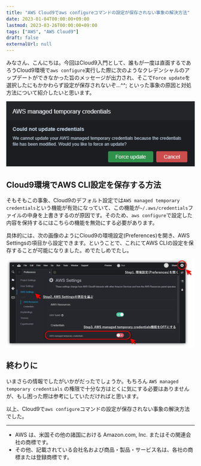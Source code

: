 ```yaml
---
title: "AWS Cloud9でaws configureコマンドの設定が保存されない事象の解決方法"
date: 2023-01-04T00:00:00+09:00
lastmod: 2023-03-26T00:00:00+09:00
tags: ["AWS", "AWS Cloud9"]
draft: false
externalUrl: null
---
```



みなさん、こんにちは。今回はCloud9入門として、誰もが一度は直面するであろうCloud9環境で`aws configure`実行した際に次のようなクレデンシャルのアップデートができなかった旨のメッセージが出力され、そこで`Force update`を選択したにもかかわらず設定が保存されないぞ…^^; といった事象の原因と対処方法について紹介したいと思います。

![](images/01-cloud9-error-message.png)

## Cloud9環境でAWS CLI設定を保存する方法

そもそもこの事象、Cloud9のデフォルト設定では`AWS managed temporary credentials`という機能が有効になっていて、この機能が`~/.aws/credentials`ファイルの中身を上書きするのが原因です。そのため、`aws configure`で設定した内容を保持するにはこちらの機能を無効にする必要があります。

具体的には、次の画像のようにCloud9の環境設定(Preferences)を開き、AWS Settingsの項目から設定できます。ということで、これにてAWS CLIの設定を保存することが可能になりました。めでたしめでたし。

![](images/02-cloud9-preferences.png)

## 終わりに

いまさらの情報でしたがいかがだったでしょうか。もちろん `AWS managed temporary credentials` の権限で十分な方はとくに気にする必要はありませんが、もし困った際は参考にしていただければと思います。

以上、Cloud9で`aws configure`コマンドの設定が保存されない事象の解決方法でした。

---

- AWS は、米国その他の諸国における Amazon.com, Inc. またはその関連会社の商標です。
- その他、記載されている会社名および商品・製品・サービス名は、各社の商標または登録商標です。
